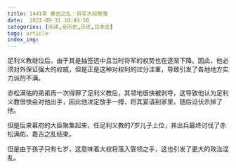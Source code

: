 ```yaml
---
title: 1441年 嘉吉之乱：将军大权旁落
date:  2023-08-31 10:49:56
categories: [阅读,全历史,历史,日本史]
tags: article
index_img: 
---
```


足利义教继位后，由于其是抽签选中且当时将军的权势也在逐渐下降。因此，他必须对外保证强大的权威，但是正是这种对权利的过分注重，导致引发了各地地方实力派的不满。

赤松满佑的弟弟再一次得罪了足利义教后，其领地很快被剥夺，这导致他认为足利义教很快会对他出手，因此他决定放手一搏，将其宴请到家里，随后设伏杀掉了他。

但是后来幕府的大臣聚集起来，任足利义教的7岁儿子上位，并出兵最终讨伐了赤松满佑，嘉吉之乱结束。

但是由于孩子只有七岁，这意味着大权将落入管领之手，这也引发了更大的政治混乱。